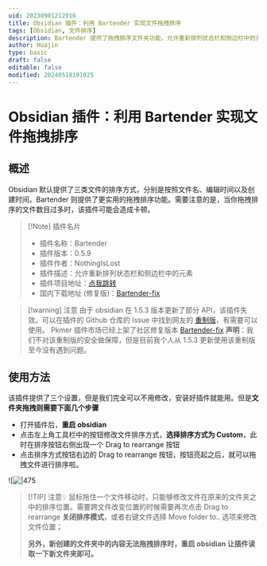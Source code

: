```yaml
---
uid: 20230901212916
title: Obsidian 插件：利用 Bartender 实现文件拖拽排序
tags: [Obsidian, 文件排序]
description: Bartender 提供了拖拽排序文件夹功能，允许重新排列状态栏和侧边栏中的元素。
author: Huajin
type: basic
draft: false
editable: false
modified: 20240518191025
---
```


# Obsidian 插件：利用 Bartender 实现文件拖拽排序

## 概述

Obsidian 默认提供了三类文件的排序方式，分别是按照文件名、编辑时间以及创建时间。Bartender 则提供了更实用的拖拽排序功能。需要注意的是，当你拖拽排序的文件数目过多时，该插件可能会造成卡顿。

> [!Note] 插件名片
> - 插件名称：Bartender
> - 插件版本：0.5.9
> - 插件作者：NothingIsLost
> - 插件描述：允许重新排列状态栏和侧边栏中的元素
> - 插件项目地址：[点我跳转](https://github.com/nothingislost/obsidian-bartender)
> - 国内下载地址 (修复版)：[Bartender-fix](https://pkmer.cn/products/plugin/pluginMarket/?Bartender-fix)

> [!warning] 注意
> 由于 obsidian 在 1.5.3 版本更新了部分 API，该插件失效。可以在插件的 Github 仓库的 Issue 中找到网友的 [重制版](https://github.com/nothingislost/obsidian-bartender/issues/51#issuecomment-1870788233)，有需要可以使用。
>Pkmer 插件市场已经上架了社区修复版本 [Bartender-fix](https://pkmer.cn/products/plugin/pluginMarket/?Bartender-fix)
> **声明**：我们不对该重制版的安全做保障，但是目前我个人从 1.5.3 更新使用该重制版至今没有遇到问题。

## 使用方法

该插件提供了三个设置，但是我们完全可以不用修改，安装好插件就能用。但是**文件夹拖拽则需要下面几个步骤**

- 打开插件后，**重启 obsidian**
- 点击左上角工具栏中的按钮修改文件排序方式，**选择排序方式为 Custom**，此时在排序按钮右侧出现一个 Drag to rearrange 按钮
- 点击排序方式按钮右边的 Drag to rearrange 按钮，按钮亮起之后，就可以拖拽文件进行排序啦。

![![|475](https://cdn.pkmer.cn/images/%E5%BE%AE%E4%BF%A1%E5%9B%BE%E7%89%87_20230901230447.png!pkmer)

> [!TIP] 注意💡
>  鼠标拖住一个文件移动时，只能够修改文件在原来的文件夹之中的排序位置。需要跨文件改变位置的时候需要再次点击 Drag to rearrange **关闭排序模式**，或者右键文件选择 Move folder to.. 选项来修改文件位置；
>
>  **另外，新创建的文件夹中的内容无法拖拽排序时，重启 obsidian 让插件读取一下新文件夹即可。**